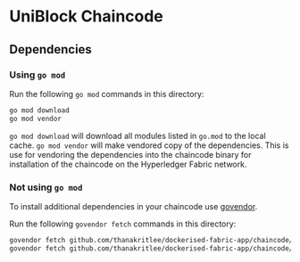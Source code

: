 # UniBlock Chaincode

## Dependencies

### Using `go mod`

Run the following `go mod` commands in this directory:

```sh
go mod download
go mod vendor
```

`go mod download` will download all modules listed in `go.mod` to the local cache.
`go mod vendor` will make vendored copy of the dependencies. This is use for vendoring the dependencies into the chaincode binary for installation of the chaincode on the Hyperledger Fabric network.


### Not using `go mod`

To install additional dependencies in your chaincode use [govendor](https://github.com/kardianos/govendor).

Run the following `govendor fetch` commands in this directory:

```sh
govendor fetch github.com/thanakritlee/dockerised-fabric-app/chaincode/src/uniblock/controllers
govendor fetch github.com/thanakritlee/dockerised-fabric-app/chaincode/src/uniblock/utils
```